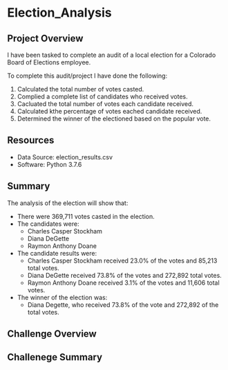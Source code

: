 # Election_Analysis

## Project Overview
I have been tasked to complete an audit of a local election for a Colorado Board of Elections employee.

To complete this audit/project I have done the following:
1. Calculated the total number of votes casted.
2. Complied a complete list of candidates who received votes.
3. Cacluated the total number of votes each candidate received.
4. Calculated kthe percentage of votes eached candidate received.
5. Determined the winner of the electioned based on the popular vote.

## Resources
- Data Source: election_results.csv
- Software: Python 3.7.6

## Summary
The analysis of the election will show that:
- There were 369,711 votes casted in the election.
- The candidates were:
  - Charles Casper Stockham
  - Diana DeGette
  - Raymon Anthony Doane
- The candidate results were:
  - Charles Casper Stockham received 23.0% of the votes and 85,213 total votes.
  - Diana DeGette received 73.8% of the votes and 272,892 total votes.
  - Raymon Anthony Doane received 3.1% of the votes and 11,606 total votes.
- The winner of the election was:
  - Diana Degette, who received 73.8% of the vote and 272,892 of the total votes.

## Challenge Overview

## Challenege Summary
